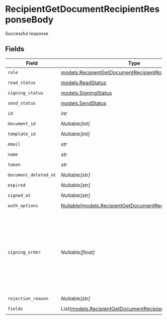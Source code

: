 # RecipientGetDocumentRecipientResponseBody

Successful response


## Fields

| Field                                                                                                               | Type                                                                                                                | Required                                                                                                            | Description                                                                                                         |
| ------------------------------------------------------------------------------------------------------------------- | ------------------------------------------------------------------------------------------------------------------- | ------------------------------------------------------------------------------------------------------------------- | ------------------------------------------------------------------------------------------------------------------- |
| `role`                                                                                                              | [models.RecipientGetDocumentRecipientRole](../models/recipientgetdocumentrecipientrole.md)                          | :heavy_check_mark:                                                                                                  | N/A                                                                                                                 |
| `read_status`                                                                                                       | [models.ReadStatus](../models/readstatus.md)                                                                        | :heavy_check_mark:                                                                                                  | N/A                                                                                                                 |
| `signing_status`                                                                                                    | [models.SigningStatus](../models/signingstatus.md)                                                                  | :heavy_check_mark:                                                                                                  | N/A                                                                                                                 |
| `send_status`                                                                                                       | [models.SendStatus](../models/sendstatus.md)                                                                        | :heavy_check_mark:                                                                                                  | N/A                                                                                                                 |
| `id`                                                                                                                | *int*                                                                                                               | :heavy_check_mark:                                                                                                  | N/A                                                                                                                 |
| `document_id`                                                                                                       | *Nullable[int]*                                                                                                     | :heavy_check_mark:                                                                                                  | N/A                                                                                                                 |
| `template_id`                                                                                                       | *Nullable[int]*                                                                                                     | :heavy_check_mark:                                                                                                  | N/A                                                                                                                 |
| `email`                                                                                                             | *str*                                                                                                               | :heavy_check_mark:                                                                                                  | N/A                                                                                                                 |
| `name`                                                                                                              | *str*                                                                                                               | :heavy_check_mark:                                                                                                  | N/A                                                                                                                 |
| `token`                                                                                                             | *str*                                                                                                               | :heavy_check_mark:                                                                                                  | N/A                                                                                                                 |
| `document_deleted_at`                                                                                               | *Nullable[str]*                                                                                                     | :heavy_check_mark:                                                                                                  | N/A                                                                                                                 |
| `expired`                                                                                                           | *Nullable[str]*                                                                                                     | :heavy_check_mark:                                                                                                  | N/A                                                                                                                 |
| `signed_at`                                                                                                         | *Nullable[str]*                                                                                                     | :heavy_check_mark:                                                                                                  | N/A                                                                                                                 |
| `auth_options`                                                                                                      | [Nullable[models.RecipientGetDocumentRecipientAuthOptions]](../models/recipientgetdocumentrecipientauthoptions.md)  | :heavy_check_mark:                                                                                                  | N/A                                                                                                                 |
| `signing_order`                                                                                                     | *Nullable[float]*                                                                                                   | :heavy_check_mark:                                                                                                  | The order in which the recipient should sign the document. Only works if the document is set to sequential signing. |
| `rejection_reason`                                                                                                  | *Nullable[str]*                                                                                                     | :heavy_check_mark:                                                                                                  | N/A                                                                                                                 |
| `fields`                                                                                                            | List[[models.RecipientGetDocumentRecipientFields](../models/recipientgetdocumentrecipientfields.md)]                | :heavy_check_mark:                                                                                                  | N/A                                                                                                                 |